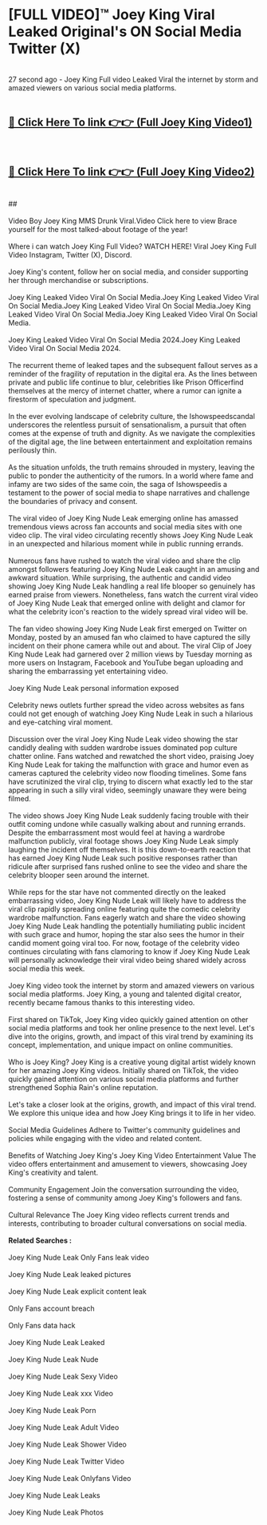 # [FULL VIDEO]™ Joey King Viral Leaked Original's ON Social Media Twitter (X) <br>
<br>
27 second ago - Joey King Full video Leaked Viral the internet by storm and amazed viewers on various social media platforms.<br>

 <br>

##  <a href="https://play.123hd.live?title=Full Joey_King&ref=git">🔴 Click Here To link 👉👉 (Full Joey King Video1)</a><br>
  <br>

##  <a href="https://play.123hd.live?title=Full Joey_King&ref=git">🔴 Click Here To link 👉👉 (Full Joey King Video2)</a><br>
  <br>
  ##


  <br>

  <br>
Video Boy Joey King MMS Drunk Viral.Video Click here to view Brace yourself for the most talked-about footage of the year!
<br><br>
Where i can watch Joey King Full Video? WATCH HERE! Viral Joey King Full Video Instagram, Twitter (X), Discord.
<br><br>
Joey King's content, follow her on social media, and consider supporting her through merchandise or subscriptions.
<br><br>
Joey King Leaked Video Viral On Social Media.Joey King Leaked Video Viral On Social Media.Joey King Leaked Video Viral On Social Media.Joey King Leaked Video Viral On Social Media.Joey King Leaked Video Viral On Social Media.
<br><br>
Joey King Leaked Video Viral On Social Media 2024.Joey King Leaked Video Viral On Social Media 2024.
<br><br>
The recurrent theme of leaked tapes and the subsequent fallout serves as a reminder of the fragility of reputation in the digital era. As the lines between private and public life continue to blur, celebrities like Prison Officerfind themselves at the mercy of internet chatter, where a rumor can ignite a firestorm of speculation and judgment.
<br><br>
In the ever evolving landscape of celebrity culture, the Ishowspeedscandal underscores the relentless pursuit of sensationalism, a pursuit that often comes at the expense of truth and dignity. As we navigate the complexities of the digital age, the line between entertainment and exploitation remains perilously thin.
<br><br>
As the situation unfolds, the truth remains shrouded in mystery, leaving the public to ponder the authenticity of the rumors. In a world where fame and infamy are two sides of the same coin, the saga of Ishowspeedis a testament to the power of social media to shape narratives and challenge the boundaries of privacy and consent.
<br><br>
The viral video of Joey King Nude Leak emerging online has amassed tremendous views across fan accounts and social media sites with one video clip. The viral video circulating recently shows Joey King Nude Leak in an unexpected and hilarious moment while in public running errands.
<br><br>
Numerous fans have rushed to watch the viral video and share the clip amongst followers featuring Joey King Nude Leak caught in an amusing and awkward situation. While surprising, the authentic and candid video showing Joey King Nude Leak handling a real life blooper so genuinely has earned praise from viewers. Nonetheless, fans watch the current viral video of Joey King Nude Leak that emerged online with delight and clamor for what the celebrity icon's reaction to the widely spread viral video will be.
<br><br>
The fan video showing Joey King Nude Leak first emerged on Twitter on Monday, posted by an amused fan who claimed to have captured the silly incident on their phone camera while out and about. The viral Clip of Joey King Nude Leak had garnered over 2 million views by Tuesday morning as more users on Instagram, Facebook and YouTube began uploading and sharing the embarrassing yet entertaining video.
<br><br>
Joey King Nude Leak personal information exposed
<br><br>
Celebrity news outlets further spread the video across websites as fans could not get enough of watching Joey King Nude Leak in such a hilarious and eye-catching viral moment.
<br><br>
Discussion over the viral Joey King Nude Leak video showing the star candidly dealing with sudden wardrobe issues dominated pop culture chatter online. Fans watched and rewatched the short video, praising Joey King Nude Leak for taking the malfunction with grace and humor even as cameras captured the celebrity video now flooding timelines. Some fans have scrutinized the viral clip, trying to discern what exactly led to the star appearing in such a silly viral video, seemingly unaware they were being filmed.
<br><br>
The video shows Joey King Nude Leak suddenly facing trouble with their outfit coming undone while casually walking about and running errands. Despite the embarrassment most would feel at having a wardrobe malfunction publicly, viral footage shows Joey King Nude Leak simply laughing the incident off themselves. It is this down-to-earth reaction that has earned Joey King Nude Leak such positive responses rather than ridicule after surprised fans rushed online to see the video and share the celebrity blooper seen around the internet.
<br><br>
While reps for the star have not commented directly on the leaked embarrassing video, Joey King Nude Leak will likely have to address the viral clip rapidly spreading online featuring quite the comedic celebrity wardrobe malfunction. Fans eagerly watch and share the video showing Joey King Nude Leak handling the potentially humiliating public incident with such grace and humor, hoping the star also sees the humor in their candid moment going viral too. For now, footage of the celebrity video continues circulating with fans clamoring to know if Joey King Nude Leak will personally acknowledge their viral video being shared widely across social media this week.
<br><br>
Joey King video took the internet by storm and amazed viewers on various social media platforms. Joey King, a young and talented digital creator, recently became famous thanks to this interesting video.
<br><br>
First shared on TikTok, Joey King video quickly gained attention on other social media platforms and took her online presence to the next level. Let's dive into the origins, growth, and impact of this viral trend by examining its concept, implementation, and unique impact on online communities.
<br><br>
Who is Joey King? Joey King is a creative young digital artist widely known for her amazing Joey King videos. Initially shared on TikTok, the video quickly gained attention on various social media platforms and further strengthened Sophia Rain's online reputation.
<br><br>
Let's take a closer look at the origins, growth, and impact of this viral trend. We explore this unique idea and how Joey King brings it to life in her video.
<br><br>
Social Media Guidelines Adhere to Twitter's community guidelines and policies while engaging with the video and related content.
<br><br>
Benefits of Watching Joey King's Joey King Video Entertainment Value The video offers entertainment and amusement to viewers, showcasing Joey King's creativity and talent.
<br><br>
Community Engagement Join the conversation surrounding the video, fostering a sense of community among Joey King's followers and fans.
<br><br>
Cultural Relevance The Joey King video reflects current trends and interests, contributing to broader cultural conversations on social media.
<br><br>
<strong>Related Searches :</strong>
<br><br>
Joey King Nude Leak Only Fans leak video
<br><br>
Joey King Nude Leak leaked pictures
<br><br>
Joey King Nude Leak explicit content leak
<br><br>
Only Fans account breach
<br><br>
Only Fans data hack
<br><br>
Joey King Nude Leak Leaked
<br><br>
Joey King Nude Leak Nude
<br><br>
Joey King Nude Leak Sexy Video
<br><br>
Joey King Nude Leak xxx Video
<br><br>
Joey King Nude Leak Porn
<br><br>
Joey King Nude Leak Adult Video
<br><br>
Joey King Nude Leak Shower Video
<br><br>
Joey King Nude Leak Twitter Video
<br><br>
Joey King Nude Leak Onlyfans Video
<br><br>
Joey King Nude Leak Leaks
<br><br>
Joey King Nude Leak Photos